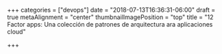 +++
categories = ["devops"]
date = "2018-07-13T16:36:31-06:00"
draft = true
metaAlignment = "center"
thumbnailImagePosition = "top"
title = "12 Factor apps: Una colección de patrones de arquitectura ara aplicaciones cloud"

+++
